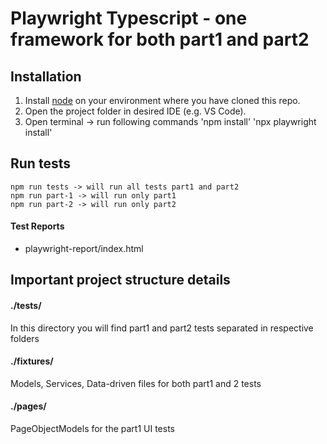 # Playwright Typescript - one framework for both part1 and part2

## Installation

1. Install [node](https://nodejs.org/en/download/) on your environment where you have cloned this repo.
2. Open the project folder in desired IDE (e.g. VS Code).
3. Open terminal -> run following commands 
    'npm install'
    'npx playwright install'

## Run tests
``` 
npm run tests -> will run all tests part1 and part2
npm run part-1 -> will run only part1
npm run part-2 -> will run only part2
```

#### Test Reports
- playwright-report/index.html

## Important project structure details

#### ./tests/
In this directory you will find part1 and part2 tests separated in respective folders

#### ./fixtures/
Models, Services, Data-driven files for both part1 and 2 tests

#### ./pages/
PageObjectModels for the part1 UI tests
